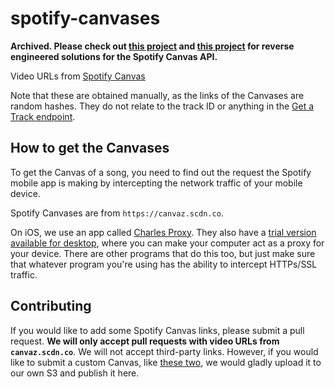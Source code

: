 # spotify-canvases

**Archived. Please check out [this project](https://github.com/itsmeow/Spicetify-Canvas) and [this project](https://github.com/bartleyg/my-spotify-canvas) for reverse engineered solutions for the Spotify Canvas API.**

Video URLs from [Spotify Canvas](https://canvas.spotify.com/en-us)

Note that these are obtained manually, as the links of the Canvases are random hashes. They do not relate to the track ID or anything in the [Get a Track endpoint](https://developer.spotify.com/documentation/web-api/reference/tracks/get-track/).

## How to get the Canvases

To get the Canvas of a song, you need to find out the request the Spotify mobile app is making by intercepting the network traffic of your mobile device.

Spotify Canvases are from `https://canvaz.scdn.co`.

On iOS, we use an app called [Charles Proxy](https://apps.apple.com/us/app/charles-proxy/id1134218562). They also have a [trial version available for desktop](https://www.charlesproxy.com/), where you can make your computer act as a proxy for your device. There are other programs that do this too, but just make sure that whatever program you're using has the ability to intercept HTTPs/SSL traffic.

## Contributing

If you would like to add some Spotify Canvas links, please submit a pull request. **We will only accept pull requests with video URLs from `canvaz.scdn.co`**. We will not accept third-party links. However, if you would like to submit a custom Canvas, like [these two](https://github.com/kywagaha/spotify-canvases/blob/2b8ef20f3efb5dfa5907b5bc984952aa5d54df89/canvases.json#L729-L740), we would gladly upload it to our own S3 and publish it here.
